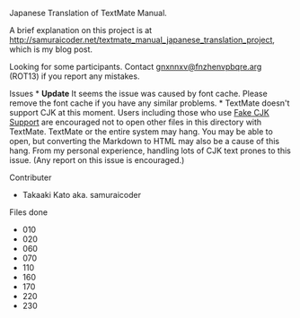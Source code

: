 Japanese Translation of TextMate Manual.

A brief explanation on this project is at <http://samuraicoder.net/textmate_manual_japanese_translation_project>, which is my blog post.

Looking for some participants.
Contact <gnxnnxv@fnzhenvpbqre.arg> (ROT13) if you report any mistakes.

Issues
	* **Update** It seems the issue was caused by font cache. Please remove the font cache if you have any similar problems. 
	* TextMate doesn't support CJK at this moment. Users including those who use [Fake CJK Support](http://macromates.com/blog/archives/2006/11/09/faking-cjk-support/) are encouraged not to open other files in this directory with TextMate. TextMate or the entire system may hang. You may be able to open, but converting the Markdown to HTML may also be a cause of this hang. From my personal experience, handling lots of CJK text prones to this issue. (Any report on this issue is encouraged.)



Contributer
* Takaaki Kato aka. samuraicoder

Files done
* 010
* 020
* 060
* 070
* 110
* 160
* 170
* 220
* 230
